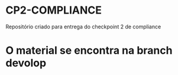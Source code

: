 # CP2-COMPLIANCE
Repositório criado para entrega do checkpoint 2 de compliance
# O material se encontra na branch devolop
